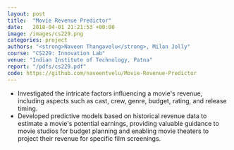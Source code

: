 ```yaml
---
layout: post
title:  "Movie Revenue Predictor"
date:   2018-04-01 21:21:53 +00:00
image: /images/cs229.png
categories: project
authors: "<strong>Naveen Thangavelu</strong>, Milan Jolly"
course: "CS229: Innovation Lab"
venue: "Indian Institute of Technology, Patna"
report: "/pdfs/cs229.pdf"
code: https://github.com/naveentvelu/Movie-Revenue-Predictor
---
```

- Investigated the intricate factors influencing a movie's revenue, including aspects 
such as cast, crew, genre, budget, rating, and release timing.
- Developed predictive models based on historical revenue data to estimate a movie's potential 
earnings, providing valuable guidance to movie studios for budget planning and enabling movie 
theaters to project their revenue for specific film screenings.


